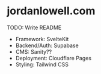 # jordanlowell.com

TODO: Write README

- Framework: SvelteKit
- Backend/Auth: Supabase
- CMS: Sanity??
- Deployment: Cloudflare Pages
- Styling: Tailwind CSS

